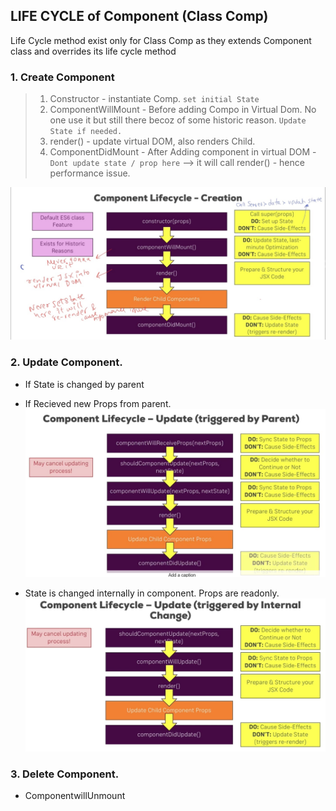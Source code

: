 ## LIFE CYCLE of Component (Class Comp)
Life Cycle method exist only for Class Comp as they extends Component class and overrides its life cycle method

### 1. Create Component
> 1. Constructor - instantiate Comp. `set initial State` 
> 2. ComponentWillMount - Before adding Compo in Virtual Dom. No one use it but still there becoz of some historic reason. `Update State if needed.`
> 3. render() - update virtual DOM, also renders Child.
> 4. ComponentDidMount - After Adding component in virtual DOM - `Dont update state / prop here` --> it will call render() - hence performance issue.

![img](https://github.com/lekhrajdinkar/ReactJS16/blob/master/NOTES/asset/lc1.PNG)


### 2. Update Component. 
- If State is changed by parent
- If Recieved new Props from parent.
![img](https://github.com/lekhrajdinkar/ReactJS16/blob/master/NOTES/asset/lc2.PNG)

- State is changed internally in component. Props are readonly.
![img](https://github.com/lekhrajdinkar/ReactJS16/blob/master/NOTES/asset/lc3.PNG)

### 3. Delete Component.

- ComponentwillUnmount